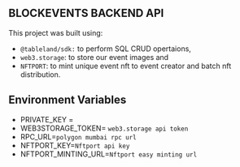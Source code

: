 ## BLOCKEVENTS BACKEND API

This project was built using:
- `@tableland/sdk:` to perform SQL CRUD opertaions, 
- `web3.storage`: to store our event images and 
- `NFTPORT`: to mint unique event nft to event creator and batch nft distribution. 

## Environment Variables
- PRIVATE_KEY = 
- WEB3STORAGE_TOKEN= `web3.storage api token`
- RPC_URL=`polygon mumbai rpc url`
- NFTPORT_KEY=`Nftport api key`
- NFTPORT_MINTING_URL=`Nftport easy minting url`